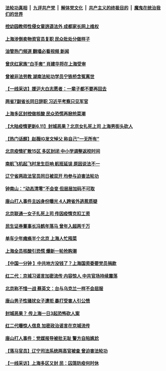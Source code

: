 ####  [法轮功真相](../../../../basic/blob/master/README.md?t=06120331) &nbsp;|&nbsp; [九评共产党](../../../../9ping.md/blob/master/README.md?t=06120331) &nbsp;|&nbsp; [解体党文化](../../../../jtdwh.md/blob/master/README.md?t=06120331)  &nbsp;|&nbsp; [共产主义的终极目的](../../../../gczydzjmd.md/blob/master/README.md?t=06120331) &nbsp;|&nbsp; [魔鬼在统治我们的世界](../../../../mgztzwmdsj.md/blob/master/README.md?t=06120331) 

#### [控幼园教师性侵女童逍遥法外 成都家长网上维权](../pages/prog204/a103453267.md?t=06120331) 

#### [上海涉倒卖物资官员复职 民众批处分做样子](../pages/prog204/a103453227.md?t=06120331) 

#### [油管热门频道 翻墙必看视频 新闻](http://45.76.130.85:81/youtube.html?06120331)

#### [曾庆红家族“白手套” 肖建华将在上海受审](../pages/prog204/a103453191.md?t=06120331) 

#### [曾被非法劳教 湖南法轮功学员宁铁桥含冤离世](../pages/prog204/a103452935.md?t=06120331) 


#### [【一线采访】援沪大白志愿者：一辈子都不要再回去](../pages/prog204/a103452648.md?t=06120331) 

#### [两省7副省长同日辞职 习近平考察只见军官](../pages/prog204/a103452651.md?t=06120331) 

#### [上海多区封控做核酸 民众恐慌再掀抢菜潮](../pages/prog204/a103452653.md?t=06120331) 

#### [【大陆疫情更新6.11】封城恶果？北京女扎死上司 上海男街头砍人](../pages/prog204/a103447906.md?t=06120331) 

#### [【热门话题】赵薇IG发文悼父 称自己“一无所有”](../pages/prog204/a103453009.md?t=06120331) 

#### [北京疫情扩散15区 多区封闭 中小学调整返校时间](../pages/prog204/a103453059.md?t=06120331) 

#### [南航飞机起飞时发生巨响 航班延误 原因说法不一](../pages/prog204/a103453000.md?t=06120331) 

#### [辽宁省两政法官员同日被双开 均参与迫害法轮功](../pages/prog204/a103452936.md?t=06120331) 

#### [钟南山：“动态清零”不会变 但层层加码不可取](../pages/prog204/a103452925.md?t=06120331) 

#### [唐山打人事件主凶身份曝光 4人跨省外逃惹质疑](../pages/prog204/a103452846.md?t=06120331) 

#### [北京联通一女子扎死上司 传因疫情克扣工资](../pages/prog204/a103452889.md?t=06120331) 

#### [民生证券董事长冯鹤年落马 曾年入超两千万](../pages/prog204/a103452877.md?t=06120331) 

#### [单车少年瘫痪半个北京 上海人忙囤菜](../pages/prog204/a103452765.md?t=06120331) 

#### [上海全员核酸引恐慌 爆新一轮抢购潮](../pages/prog204/a103452767.md?t=06120331) 

#### [【中国一分钟 】中共地方没钱了？上海国资委要党员捐款](../pages/prog204/a103452771.md?t=06120331) 

#### [红二代：京城习谣言加密流传 内容惊人 中共官场持续震荡](../pages/prog204/a103452769.md?t=06120331) 

#### [北京称不惜一战 蔡英文：台与乌克兰一样不会屈服](../pages/prog204/a103452748.md?t=06120331) 

#### [唐山男子性骚扰女子遭拒 暴打受害人引公愤](../pages/prog204/a103452762.md?t=06120331) 


#### [封城恶果？ 传上海一日3起恐怖砍人案](../pages/prog204/a103452564.md?t=06120331) 

#### [红二代曝惊人信息 加密政治谣言在京城流传](../pages/prog204/a103452652.md?t=06120331) 

#### [唐山打人事件：党媒报导被批无耻 警方自陷尴尬](../pages/prog204/a103452500.md?t=06120331) 

#### [【落马官员】辽宁司法系统两高官被查 曾迫害法轮功](../pages/prog204/a103452428.md?t=06120331) 

#### [【一线采访】上海多区又封 民：囚笼防疫何时休](../pages/prog204/a103452434.md?t=06120331) 


<img src='http://gfw-breaker.win/goodnews/indexes/prog204.md' width='0px' height='0px'/>
